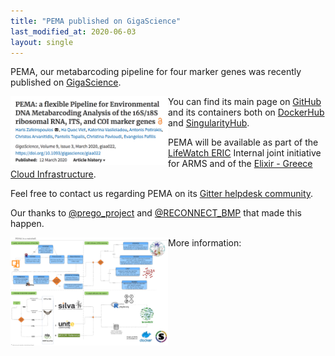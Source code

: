 ```yaml
---
title: "PEMA published on GigaScience"
last_modified_at: 2020-06-03
layout: single
---
```


PEMA, our metabarcoding pipeline for four marker genes was recently published on [GigaScience](https://academic.oup.com/gigascience/article/9/3/giaa022/5803335).

<img alt="PEMA publication header" style="max-width:50%; z-index:999"  src="https://github.com/evangelospafilis/prego_web_site/blob/master/images/pema_at_gigascience.png?raw=true" align="left"/>

You can find its main page on [GitHub](https://github.com/hariszaf/pema) and its containers both on [DockerHub](https://hub.docker.com/repository/docker/hariszaf/pema/) and [SingularityHub](https://singularity-hub.org/collections/2295).

PEMA will be available as part of the [LifeWatch ERIC](https://www.lifewatch.eu/) Internal joint initiative for ARMS
and of the [Elixir - Greece Cloud Infrastructure](https://egci-beta.imsi.athenarc.gr/). 

Feel free to contact us regarding PEMA on its [Gitter helpdesk community](https://gitter.im/pema-helpdesk/community#).

Our thanks to [@prego_project](https://twitter.com/prego_project) and  [@RECONNECT_BMP](https://twitter.com/RECONNECT_BMP) that made this happen. 

<img alt="PEMA architecture header" style="max-width:50%; z-index:999"  src="https://github.com/evangelospafilis/prego_web_site/blob/master/images/pema_architecture.jpeg?raw=true" align="left"/>
More information: <a href="https://academic.oup.com/gigascience/article/9/3/giaa022/5803335"></a>
